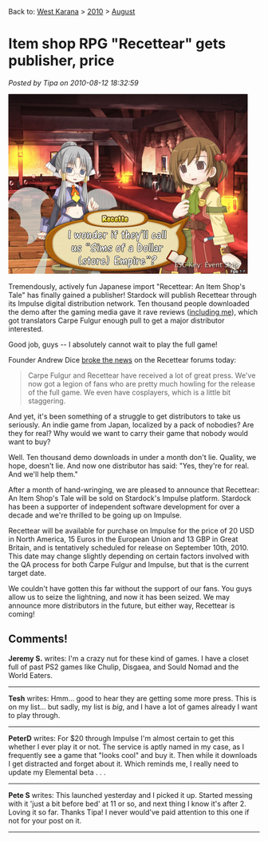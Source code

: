 Back to: [West Karana](/posts/westkarana.md) > [2010](/posts/2010/westkarana.md) > [August](./westkarana.md)
# Item shop RPG "Recettear" gets publisher, price

*Posted by Tipa on 2010-08-12 18:32:59*

[![](../../../uploads/2010/08/stardock.jpg "Stardock to publish Recettear")](../../../uploads/2010/08/stardock.jpg)

Tremendously, actively fun Japanese import "Recettear: An Item Shop's Tale" has finally gained a publisher! Stardock will publish Recettear through its Impulse digital distribution network. Ten thousand people downloaded the demo after the gaming media gave it rave reviews ([including me](../../../index.php/2010/07/22/recettear-an-item-shops-tale/)), which got translators Carpe Fulgur enough pull to get a major distributor interested.

Good job, guys -- I absolutely cannot wait to play the full game!

Founder Andrew Dice [broke the news](http://www.carpefulgur.com/forum/index.php?topic=83.msg949#msg949) on the Recettear forums today:


> Carpe Fulgur and Recettear have received a lot of great press. We've now got a legion of fans who are pretty much howling for the release of the full game. We even have cosplayers, which is a little bit staggering.

And yet, it's been something of a struggle to get distributors to take us seriously. An indie game from Japan, localized by a pack of nobodies? Are they for real? Why would we want to carry their game that nobody would want to buy?

Well. Ten thousand demo downloads in under a month don't lie. Quality, we hope, doesn't lie. And now one distributor has said: "Yes, they're for real. And we'll help them."

After a month of hand-wringing, we are pleased to announce that Recettear: An Item Shop's Tale will be sold on Stardock's Impulse platform. Stardock has been a supporter of independent software development for over a decade and we're thrilled to be going up on Impulse.

Recettear will be available for purchase on Impulse for the price of 20 USD in North America, 15 Euros in the European Union and 13 GBP in Great Britain, and is tentatively scheduled for release on September 10th, 2010. This date may change slightly depending on certain factors involved with the QA process for both Carpe Fulgur and Impulse, but that is the current target date.

We couldn't have gotten this far without the support of our fans. You guys allow us to seize the lightning, and now it has been seized. We may announce more distributors in the future, but either way, Recettear is coming!




## Comments!

**Jeremy S.** writes: I'm a crazy nut for these kind of games. I have a closet full of past PS2 games like Chulip, Disgaea, and Sould Nomad and the World Eaters.

---

**Tesh** writes: Hmm... good to hear they are getting some more press. This is on my list... but sadly, my list is *big*, and I have a lot of games already I want to play through.

---

**PeterD** writes: For $20 through Impulse I'm almost certain to get this whether I ever play it or not. The service is aptly named in my case, as I frequently see a game that "looks cool" and buy it. Then while it downloads I get distracted and forget about it. Which reminds me, I really need to update my Elemental beta . . .

---

**Pete S** writes: This launched yesterday and I picked it up. Started messing with it 'just a bit before bed' at 11 or so, and next thing I know it's after 2. Loving it so far. Thanks Tipa! I never would've paid attention to this one if not for your post on it.

---

